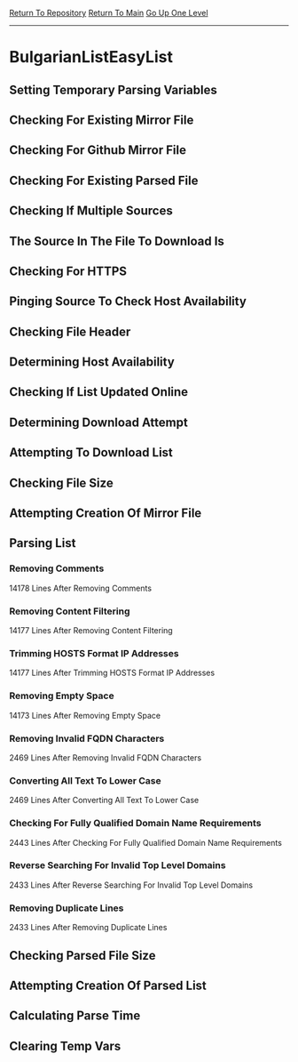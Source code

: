 [Return To Repository](https://github.com/deathbybandaid/piholeparser/)
[Return To Main](https://github.com/deathbybandaid/piholeparser/blob/master/RecentRunLogs/Mainlog.md)
[Go Up One Level](https://github.com/deathbybandaid/piholeparser/blob/master/RecentRunLogs/TopLevelScripts/30-Processing-External-Blacklists.md)
____________________________________
# BulgarianListEasyList
## Setting Temporary Parsing Variables
## Checking For Existing Mirror File
## Checking For Github Mirror File
## Checking For Existing Parsed File
## Checking If Multiple Sources
## The Source In The File To Download Is
## Checking For HTTPS
## Pinging Source To Check Host Availability
## Checking File Header
## Determining Host Availability
## Checking If List Updated Online
## Determining Download Attempt
## Attempting To Download List
## Checking File Size
## Attempting Creation Of Mirror File
## Parsing List
### Removing Comments
14178 Lines After Removing Comments
### Removing Content Filtering
14177 Lines After Removing Content Filtering
### Trimming HOSTS Format IP Addresses
14177 Lines After Trimming HOSTS Format IP Addresses
### Removing Empty Space
14173 Lines After Removing Empty Space
### Removing Invalid FQDN Characters
2469 Lines After Removing Invalid FQDN Characters
### Converting All Text To Lower Case
2469 Lines After Converting All Text To Lower Case
### Checking For Fully Qualified Domain Name Requirements
2443 Lines After Checking For Fully Qualified Domain Name Requirements
### Reverse Searching For Invalid Top Level Domains
2433 Lines After Reverse Searching For Invalid Top Level Domains
### Removing Duplicate Lines
2433 Lines After Removing Duplicate Lines
## Checking Parsed File Size
## Attempting Creation Of Parsed List
## Calculating Parse Time
## Clearing Temp Vars
